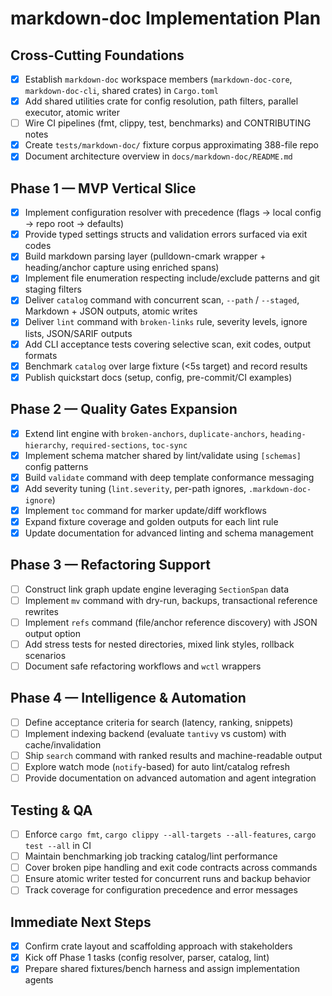 # markdown-doc Implementation Plan

## Cross-Cutting Foundations
- [x] Establish `markdown-doc` workspace members (`markdown-doc-core`, `markdown-doc-cli`, shared crates) in `Cargo.toml`
- [x] Add shared utilities crate for config resolution, path filters, parallel executor, atomic writer
- [ ] Wire CI pipelines (fmt, clippy, test, benchmarks) and CONTRIBUTING notes
- [x] Create `tests/markdown-doc/` fixture corpus approximating 388-file repo
- [x] Document architecture overview in `docs/markdown-doc/README.md`

## Phase 1 — MVP Vertical Slice
- [x] Implement configuration resolver with precedence (flags → local config → repo root → defaults)
- [x] Provide typed settings structs and validation errors surfaced via exit codes
- [x] Build markdown parsing layer (pulldown-cmark wrapper + heading/anchor capture using enriched spans)
- [x] Implement file enumeration respecting include/exclude patterns and git staging filters
- [x] Deliver `catalog` command with concurrent scan, `--path` / `--staged`, Markdown + JSON outputs, atomic writes
- [x] Deliver `lint` command with `broken-links` rule, severity levels, ignore lists, JSON/SARIF outputs
- [x] Add CLI acceptance tests covering selective scan, exit codes, output formats
- [x] Benchmark `catalog` over large fixture (<5s target) and record results
- [x] Publish quickstart docs (setup, config, pre-commit/CI examples)

## Phase 2 — Quality Gates Expansion
- [x] Extend lint engine with `broken-anchors`, `duplicate-anchors`, `heading-hierarchy`, `required-sections`, `toc-sync`
- [x] Implement schema matcher shared by lint/validate using `[schemas]` config patterns
- [x] Build `validate` command with deep template conformance messaging
- [x] Add severity tuning (`lint.severity`, per-path ignores, `.markdown-doc-ignore`)
- [x] Implement `toc` command for marker update/diff workflows
- [x] Expand fixture coverage and golden outputs for each lint rule
- [x] Update documentation for advanced linting and schema management

## Phase 3 — Refactoring Support
- [ ] Construct link graph update engine leveraging `SectionSpan` data
- [ ] Implement `mv` command with dry-run, backups, transactional reference rewrites
- [ ] Implement `refs` command (file/anchor reference discovery) with JSON output option
- [ ] Add stress tests for nested directories, mixed link styles, rollback scenarios
- [ ] Document safe refactoring workflows and `wctl` wrappers

## Phase 4 — Intelligence & Automation
- [ ] Define acceptance criteria for search (latency, ranking, snippets)
- [ ] Implement indexing backend (evaluate `tantivy` vs custom) with cache/invalidation
- [ ] Ship `search` command with ranked results and machine-readable output
- [ ] Explore watch mode (`notify`-based) for auto lint/catalog refresh
- [ ] Provide documentation on advanced automation and agent integration

## Testing & QA
- [ ] Enforce `cargo fmt`, `cargo clippy --all-targets --all-features`, `cargo test --all` in CI
- [ ] Maintain benchmarking job tracking catalog/lint performance
- [ ] Cover broken pipe handling and exit code contracts across commands
- [ ] Ensure atomic writer tested for concurrent runs and backup behavior
- [ ] Track coverage for configuration precedence and error messages

## Immediate Next Steps
- [x] Confirm crate layout and scaffolding approach with stakeholders
- [x] Kick off Phase 1 tasks (config resolver, parser, catalog, lint)
- [x] Prepare shared fixtures/bench harness and assign implementation agents
